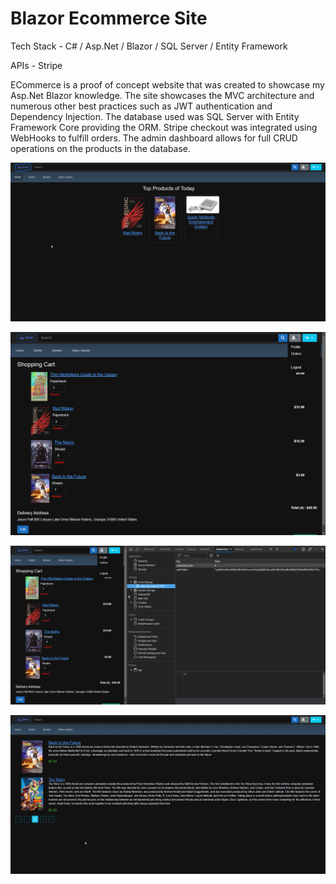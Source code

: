 # Blazor Ecommerce Site

Tech Stack - C# / Asp.Net / Blazor / SQL Server / Entity Framework

APIs - Stripe

ECommerce is a proof of concept website that was created to showcase my Asp.Net Blazor knowledge. The site showcases the MVC architecture and numerous other best practices such as JWT authentication and Dependency Injection. The database used was SQL Server with Entity Framework Core providing the ORM. Stripe checkout was integrated using WebHooks to fulfill orders. The admin dashboard allows for full CRUD operations on the products in the database.

![main](homeproducts.png)

![cart](blazorcart.png)

![cart](blazorJWT.png)

![cart](pagination.png)
